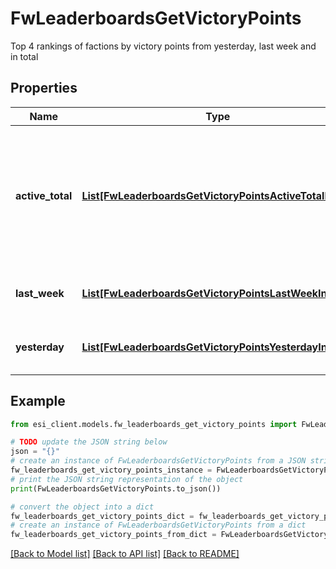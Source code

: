 # FwLeaderboardsGetVictoryPoints

Top 4 rankings of factions by victory points from yesterday, last week and in total

## Properties

Name | Type | Description | Notes
------------ | ------------- | ------------- | -------------
**active_total** | [**List[FwLeaderboardsGetVictoryPointsActiveTotalInner]**](FwLeaderboardsGetVictoryPointsActiveTotalInner.md) | Top 4 ranking of factions active in faction warfare by total victory points. A faction is considered \&quot;active\&quot; if they have participated in faction warfare in the past 14 days | 
**last_week** | [**List[FwLeaderboardsGetVictoryPointsLastWeekInner]**](FwLeaderboardsGetVictoryPointsLastWeekInner.md) | Top 4 ranking of factions by victory points in the past week | 
**yesterday** | [**List[FwLeaderboardsGetVictoryPointsYesterdayInner]**](FwLeaderboardsGetVictoryPointsYesterdayInner.md) | Top 4 ranking of factions by victory points in the past day | 

## Example

```python
from esi_client.models.fw_leaderboards_get_victory_points import FwLeaderboardsGetVictoryPoints

# TODO update the JSON string below
json = "{}"
# create an instance of FwLeaderboardsGetVictoryPoints from a JSON string
fw_leaderboards_get_victory_points_instance = FwLeaderboardsGetVictoryPoints.from_json(json)
# print the JSON string representation of the object
print(FwLeaderboardsGetVictoryPoints.to_json())

# convert the object into a dict
fw_leaderboards_get_victory_points_dict = fw_leaderboards_get_victory_points_instance.to_dict()
# create an instance of FwLeaderboardsGetVictoryPoints from a dict
fw_leaderboards_get_victory_points_from_dict = FwLeaderboardsGetVictoryPoints.from_dict(fw_leaderboards_get_victory_points_dict)
```
[[Back to Model list]](../README.md#documentation-for-models) [[Back to API list]](../README.md#documentation-for-api-endpoints) [[Back to README]](../README.md)


